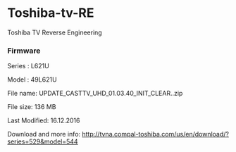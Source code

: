 # Toshiba-tv-RE
Toshiba TV Reverse Engineering


### Firmware
Series : L621U

Model : 49L621U

File name: UPDATE_CASTTV_UHD_01.03.40_INIT_CLEAR..zip

File size: 136 MB

Last Modified: 16.12.2016

Download and more info: http://tvna.compal-toshiba.com/us/en/download/?series=529&model=544



